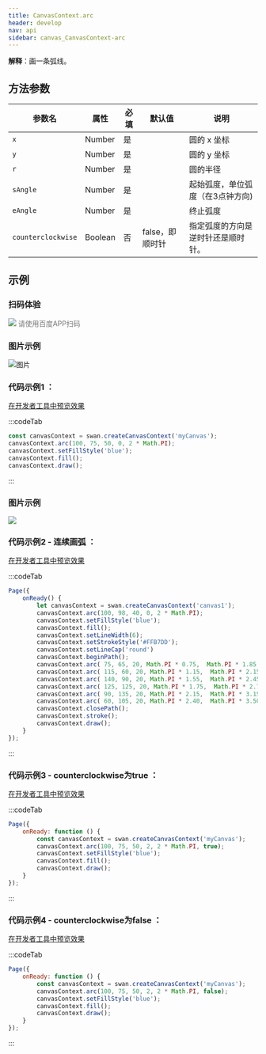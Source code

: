 ```yaml
---
title: CanvasContext.arc
header: develop
nav: api
sidebar: canvas_CanvasContext-arc
---
```



 


 


**解释**：画一条弧线。

 
## 方法参数  

|参数名|属性|必填|默认值|说明|
|----|----|----|---|---|
| `x`|Number| 是||圆的 x 坐标|
| `y`|Number|是||圆的 y 坐标|
| `r`|Number|是||圆的半径|
| `sAngle`|Number|是||起始弧度，单位弧度（在3点钟方向)|
|  `eAngle`|Number|是||终止弧度|
|  `counterclockwise`|Boolean|否| false，即顺时针| 指定弧度的方向是逆时针还是顺时针。|
## 示例

 

### 扫码体验

<div class='scan-code-container'>
    <img src="https://b.bdstatic.com/miniapp/assets/images/doc_demo/pages_createCanvasContext.png" class="demo-qrcode-image" />
    <font color=#777 12px>请使用百度APP扫码</font>
</div>

###  图片示例  
![图片](../../../../img/api/canvas/arc.png)

###  代码示例1 ：

<a href="swanide://fragment/6e90c6683d0c5676207fd5eefa1c06b71573723566960" title="在开发者工具中预览效果" target="_self">在开发者工具中预览效果</a>

:::codeTab
```js
const canvasContext = swan.createCanvasContext('myCanvas');
canvasContext.arc(100, 75, 50, 0, 2 * Math.PI);
canvasContext.setFillStyle('blue');
canvasContext.fill();
canvasContext.draw();
```
:::
###  图片示例  
<div class="m-doc-custom-examples">
    <div class="m-doc-custom-examples-correct">
        <img src="https://b.bdstatic.com/searchbox/icms/searchbox/images/canvasArc.png">
    </div>
    <div class="m-doc-custom-examples-correct">
        <img src=" ">
    </div>
    <div class="m-doc-custom-examples-correct">
        <img src=" ">
    </div>     
</div>

###  代码示例2 - 连续画弧 ：

<a href="swanide://fragment/146311dc8328aa9991ca70ec0830dffd1581263986723" title="在开发者工具中预览效果" target="_self">在开发者工具中预览效果</a>

:::codeTab
```js
Page({
    onReady() {
        let canvasContext = swan.createCanvasContext('canvas1');
        canvasContext.arc(100, 98, 40, 0, 2 * Math.PI);
        canvasContext.setFillStyle('blue');
        canvasContext.fill();
        canvasContext.setLineWidth(6);
        canvasContext.setStrokeStyle('#FFB7DD');
        canvasContext.setLineCap('round')
        canvasContext.beginPath();
        canvasContext.arc( 75, 65, 20, Math.PI * 0.75,  Math.PI * 1.85, false);
        canvasContext.arc( 115, 60, 20, Math.PI * 1.15,  Math.PI * 2.15, false);
        canvasContext.arc( 140, 90, 20, Math.PI * 1.55,  Math.PI * 2.45, false);
        canvasContext.arc( 125, 125, 20, Math.PI * 1.75,  Math.PI * 2.75, false);
        canvasContext.arc( 90, 135, 20, Math.PI * 2.15,  Math.PI * 3.15, false);
        canvasContext.arc( 60, 105, 20, Math.PI * 2.40,  Math.PI * 3.50, false);
        canvasContext.closePath();
        canvasContext.stroke();
        canvasContext.draw();
    }
});
```
:::
###  代码示例3 - counterclockwise为true ：

<a href="swanide://fragment/5013899c76707b170a24409da4792a6f1575363697582" title="在开发者工具中预览效果" target="_self">在开发者工具中预览效果</a>

:::codeTab
```js
Page({
    onReady: function () {
        const canvasContext = swan.createCanvasContext('myCanvas');
        canvasContext.arc(100, 75, 50, 2, 2 * Math.PI, true);
        canvasContext.setFillStyle('blue');
        canvasContext.fill();
        canvasContext.draw();
    }
});
```
:::

###  代码示例4 - counterclockwise为false ：

<a href="swanide://fragment/044876f82808e355e7bb3b0bd55c35a51575363735429" title="在开发者工具中预览效果" target="_self">在开发者工具中预览效果</a>

:::codeTab
```js
Page({
    onReady: function () {
        const canvasContext = swan.createCanvasContext('myCanvas');
        canvasContext.arc(100, 75, 50, 2, 2 * Math.PI, false);
        canvasContext.setFillStyle('blue');
        canvasContext.fill();
        canvasContext.draw();
    }
});
```
:::


